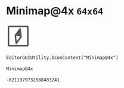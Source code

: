 # Minimap@4x `64x64`
<img src="/img/Minimap@4x.png" width=64 height=64>

``` CSharp
EditorGUIUtility.IconContent("Minimap@4x")
```
```
Minimap@4x
```
```
-6211379732588483241
```
